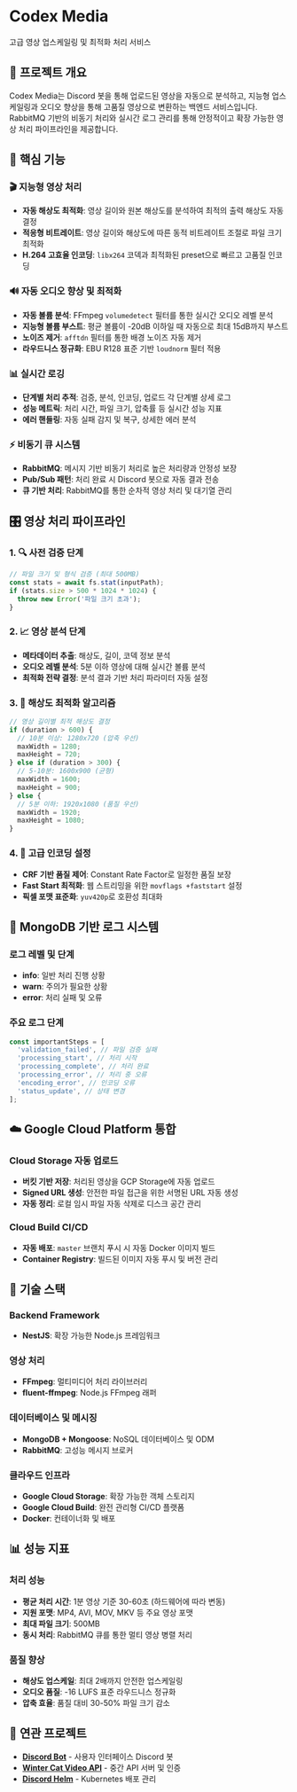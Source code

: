 # Codex Media

고급 영상 업스케일링 및 최적화 처리 서비스

## 🎯 프로젝트 개요

Codex Media는 Discord 봇을 통해 업로드된 영상을 자동으로 분석하고, 지능형 업스케일링과 오디오 향상을 통해 고품질 영상으로 변환하는 백엔드 서비스입니다. RabbitMQ 기반의 비동기 처리와 실시간 로그 관리를 통해 안정적이고 확장 가능한 영상 처리 파이프라인을 제공합니다.

## 🚀 핵심 기능

### 🎬 지능형 영상 처리

- **자동 해상도 최적화**: 영상 길이와 원본 해상도를 분석하여 최적의 출력 해상도 자동 결정
- **적응형 비트레이트**: 영상 길이와 해상도에 따른 동적 비트레이트 조절로 파일 크기 최적화
- **H.264 고효율 인코딩**: `libx264` 코덱과 최적화된 preset으로 빠르고 고품질 인코딩

### 🔊 자동 오디오 향상 및 최적화

- **자동 볼륨 분석**: FFmpeg `volumedetect` 필터를 통한 실시간 오디오 레벨 분석
- **지능형 볼륨 부스트**: 평균 볼륨이 -20dB 이하일 때 자동으로 최대 15dB까지 부스트
- **노이즈 제거**: `afftdn` 필터를 통한 배경 노이즈 자동 제거
- **라우드니스 정규화**: EBU R128 표준 기반 `loudnorm` 필터 적용

### 📊 실시간 로깅

- **단계별 처리 추적**: 검증, 분석, 인코딩, 업로드 각 단계별 상세 로그
- **성능 메트릭**: 처리 시간, 파일 크기, 압축률 등 실시간 성능 지표
- **에러 핸들링**: 자동 실패 감지 및 복구, 상세한 에러 분석

### ⚡ 비동기 큐 시스템

- **RabbitMQ**: 메시지 기반 비동기 처리로 높은 처리량과 안정성 보장
- **Pub/Sub 패턴**: 처리 완료 시 Discord 봇으로 자동 결과 전송
- **큐 기반 처리**: RabbitMQ를 통한 순차적 영상 처리 및 대기열 관리

## 🎛️ 영상 처리 파이프라인

### 1. 🔍 사전 검증 단계

```typescript
// 파일 크기 및 형식 검증 (최대 500MB)
const stats = await fs.stat(inputPath);
if (stats.size > 500 * 1024 * 1024) {
  throw new Error('파일 크기 초과');
}
```

### 2. 📈 영상 분석 단계

- **메타데이터 추출**: 해상도, 길이, 코덱 정보 분석
- **오디오 레벨 분석**: 5분 이하 영상에 대해 실시간 볼륨 분석
- **최적화 전략 결정**: 분석 결과 기반 처리 파라미터 자동 설정

### 3. 🎯 해상도 최적화 알고리즘

```typescript
// 영상 길이별 최적 해상도 결정
if (duration > 600) {
  // 10분 이상: 1280x720 (압축 우선)
  maxWidth = 1280;
  maxHeight = 720;
} else if (duration > 300) {
  // 5-10분: 1600x900 (균형)
  maxWidth = 1600;
  maxHeight = 900;
} else {
  // 5분 이하: 1920x1080 (품질 우선)
  maxWidth = 1920;
  maxHeight = 1080;
}
```

### 4. 🔧 고급 인코딩 설정

- **CRF 기반 품질 제어**: Constant Rate Factor로 일정한 품질 보장
- **Fast Start 최적화**: 웹 스트리밍을 위한 `movflags +faststart` 설정
- **픽셀 포맷 표준화**: `yuv420p`로 호환성 최대화

## 💾 MongoDB 기반 로그 시스템

### 로그 레벨 및 단계

- **info**: 일반 처리 진행 상황
- **warn**: 주의가 필요한 상황
- **error**: 처리 실패 및 오류

### 주요 로그 단계

```typescript
const importantSteps = [
  'validation_failed', // 파일 검증 실패
  'processing_start', // 처리 시작
  'processing_complete', // 처리 완료
  'processing_error', // 처리 중 오류
  'encoding_error', // 인코딩 오류
  'status_update', // 상태 변경
];
```

## ☁️ Google Cloud Platform 통합

### Cloud Storage 자동 업로드

- **버킷 기반 저장**: 처리된 영상을 GCP Storage에 자동 업로드
- **Signed URL 생성**: 안전한 파일 접근을 위한 서명된 URL 자동 생성
- **자동 정리**: 로컬 임시 파일 자동 삭제로 디스크 공간 관리

### Cloud Build CI/CD

- **자동 배포**: `master` 브랜치 푸시 시 자동 Docker 이미지 빌드
- **Container Registry**: 빌드된 이미지 자동 푸시 및 버전 관리

## 🔧 기술 스택

### Backend Framework

- **NestJS**: 확장 가능한 Node.js 프레임워크

### 영상 처리

- **FFmpeg**: 멀티미디어 처리 라이브러리
- **fluent-ffmpeg**: Node.js FFmpeg 래퍼

### 데이터베이스 및 메시징

- **MongoDB + Mongoose**: NoSQL 데이터베이스 및 ODM
- **RabbitMQ**: 고성능 메시지 브로커

### 클라우드 인프라

- **Google Cloud Storage**: 확장 가능한 객체 스토리지
- **Google Cloud Build**: 완전 관리형 CI/CD 플랫폼
- **Docker**: 컨테이너화 및 배포

## 📊 성능 지표

### 처리 성능

- **평균 처리 시간**: 1분 영상 기준 30-60초 (하드웨어에 따라 변동)
- **지원 포맷**: MP4, AVI, MOV, MKV 등 주요 영상 포맷
- **최대 파일 크기**: 500MB
- **동시 처리**: RabbitMQ 큐를 통한 멀티 영상 병렬 처리

### 품질 향상

- **해상도 업스케일**: 최대 2배까지 안전한 업스케일링
- **오디오 품질**: -16 LUFS 표준 라우드니스 정규화
- **압축 효율**: 품질 대비 30-50% 파일 크기 감소

## 🔗 연관 프로젝트

- **[Discord Bot](https://github.com/Dokbawi/discord-bot)** - 사용자 인터페이스 Discord 봇
- **[Winter Cat Video API](https://github.com/Dokbawi/winter-cat-video)** - 중간 API 서버 및 인증
- **[Discord Helm](https://github.com/Dokbawi/discord-video-helm)** - Kubernetes 배포 관리
